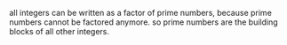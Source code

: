 all integers can be written as a factor of prime numbers, because prime numbers cannot be factored anymore. so prime numbers are the building blocks of all other integers.